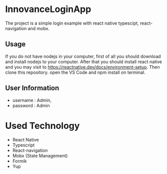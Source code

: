 # InnovanceLoginApp

The project is a simple login example with react native typescipt, react-navigation and mobx. 

## Usage

If you do not have nodejs in your computer, first of all you should download and install nodejs to your computer.
After that you should install react native and you may visit to https://reactnative.dev/docs/environment-setup.
Then clone this repository. open the VS Code and npm install on terminal.

## User Information

- username : Admin,
- password : Admin

# Used Technology

- React Native
- Typescript
- React-navigation
- Mobx (State Management)
- Formik
- Yup
